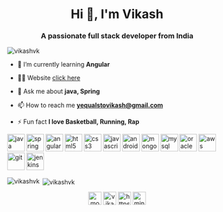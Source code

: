 <h1 align="center">Hi 👋, I'm Vikash</h1>
<h3 align="center">A passionate full stack developer from India</h3>

<p align="left"> <img src="https://komarev.com/ghpvc/?username=vikashvk" alt="vikashvk" /> </p>

- 🌱 I’m currently learning **Angular**

- 👨‍💻 Website [click here](https://vikashvk.github.io/)

- 💬 Ask me about **java, Spring**

- 📫 How to reach me **yequalstovikash@gmail.com**

- ⚡ Fun fact **I love Basketball, Running, Rap**

<p align="left">
  
  <img src="https://devicons.github.io/devicon/devicon.git/icons/java/java-original-wordmark.svg" alt="java" width="40" height="40"/>
  <img src="https://www.vectorlogo.zone/logos/springio/springio-icon.svg" alt="spring" width="40" height="40"/>
  <img src="https://devicons.github.io/devicon/devicon.git/icons/angularjs/angularjs-original.svg" alt="angularjs" width="40" height="40"/>  
  <img src="https://devicons.github.io/devicon/devicon.git/icons/html5/html5-original-wordmark.svg" alt="html5" width="40" height="40"/>   
  <img src="https://devicons.github.io/devicon/devicon.git/icons/css3/css3-original-wordmark.svg" alt="css3" width="40" height="40"/>
  <img src="https://devicons.github.io/devicon/devicon.git/icons/javascript/javascript-original.svg" alt="javascript" width="40" height="40"/> 
  <img src="https://devicons.github.io/devicon/devicon.git/icons/android/android-original-wordmark.svg" alt="android" width="40" height="40"/>
    <img src="https://cdn.jsdelivr.net/gh/devicons/devicon@v2.9.0/devicon.min.css" alt="mongodb" width="40" height="40"/> 
    <link rel="stylesheet" href="https://cdn.jsdelivr.net/gh/devicons/devicon@v2.9.0/devicon.min.css">

  <img src="https://devicons.github.io/devicon/devicon.git/icons/mysql/mysql-original-wordmark.svg" alt="mysql" width="40" height="40"/> 
  <img src="https://devicons.github.io/devicon/devicon.git/icons/oracle/oracle-original.svg" alt="oracle" width="40" height="40"/> 
  <img src="https://devicons.github.io/devicon/devicon.git/icons/amazonwebservices/amazonwebservices-original-wordmark.svg" alt="aws" width="40" height="40"/> 
  <img src="https://www.vectorlogo.zone/logos/git-scm/git-scm-icon.svg" alt="git" width="40" height="40"/>
  <img src="https://www.vectorlogo.zone/logos/jenkins/jenkins-icon.svg" alt="jenkins" width="40" height="40"/>

</p>
  
  <p><img align="left" src="https://github-readme-stats.vercel.app/api/top-langs/?username=vikashvk&layout=compact&hide=html" alt="vikashvk" />
</p>

<p>&nbsp;<img align="center" src="https://github-readme-stats.vercel.app/api?username=vikashvk&show_icons=true" alt="vikashvk" /></p>

<p align="center">
<a href="https://twitter.com/mononymvikash" target="blank"><img align="center" src="https://cdn.jsdelivr.net/npm/simple-icons@3.0.1/icons/twitter.svg" alt="mononymvikash" height="30" width="30" /></a>
<a href="https://linkedin.com/in/vikashvk" target="blank"><img align="center" src="https://cdn.jsdelivr.net/npm/simple-icons@3.0.1/icons/linkedin.svg" alt="vikashvk" height="30" width="30" /></a>
<a href="https://stackoverflow.com/users/6552540/vikash-vk" target="blank"><img align="center" src="https://cdn.jsdelivr.net/npm/simple-icons@3.0.1/icons/stackoverflow.svg" alt="https://stackoverflow.com/users/6552540/vikash-vk" height="30" width="30" /></a>
<a href="https://fb.com/minuskelvinvk" target="blank"><img align="center" src="https://cdn.jsdelivr.net/npm/simple-icons@3.0.1/icons/facebook.svg" alt="minuskelvinvk" height="30" width="30" /></a>
</p>
